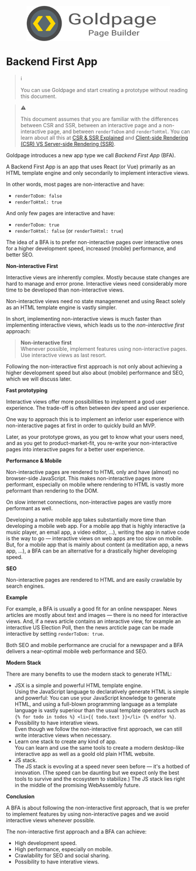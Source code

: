 <!---






    WARNING, READ THIS.
    This is a computed file. Do not edit.
    Instead, edit `/docs/bfa.template.md` and run `npm run docs` (or `yarn docs`).












    WARNING, READ THIS.
    This is a computed file. Do not edit.
    Instead, edit `/docs/bfa.template.md` and run `npm run docs` (or `yarn docs`).












    WARNING, READ THIS.
    This is a computed file. Do not edit.
    Instead, edit `/docs/bfa.template.md` and run `npm run docs` (or `yarn docs`).












    WARNING, READ THIS.
    This is a computed file. Do not edit.
    Instead, edit `/docs/bfa.template.md` and run `npm run docs` (or `yarn docs`).












    WARNING, READ THIS.
    This is a computed file. Do not edit.
    Instead, edit `/docs/bfa.template.md` and run `npm run docs` (or `yarn docs`).






-->
<p align="center">
  <a href="/../../#readme">
    <img align="center" src="/docs/assets/icon-with-text.svg?sanitize=true" height=96 style="max-width:100%;" alt="Goldpage"/>
  </a>
</p>

# Backend First App

> :information_source:
>
> You can use Goldpage and start creating a prototype without reading this document.

> :warning:
>
> This document assumes that you are familiar with the differences between CSR and SSR,
> between an interactive page and a non-interactive page, and between `renderToDom` and `renderToHtml`.
> You can learn about all this at
> [CSR & SSR Explained](/docs/csr-and-ssr-explained.md)
> and
> [Client-side Rendering (CSR) VS Server-side Rendering (SSR)](/docs/csr-vs-ssr.md).

Goldpage introduces a new app type we call *Backend First App* (BFA).

A Backend First App is an app that uses React (or Vue)
primarily as an HTML template engine and
only secondarily to implement interactive views.

In other words, most pages are non-interactive and have:
- `renderToDom: false`
- `renderToHtml: true`

And only few pages are interactive and have:
- `renderToDom: true`
- `renderToHtml: false` (or `renderToHtml: true`)

The idea of a BFA is to prefer non-interactive pages over interactive ones
for a higher development speed, increased (mobile) performance, and better SEO.

**Non-interactive First**

Interactive views are inherently complex.
Mostly because state changes are hard to manage and error prone.
Interactive views need considerably more time to be developed than non-interactive views.

Non-interactive views need
no state managemenet and using
React solely as an HTML template engine
is vastly simpler.

In short,
implementing non-interactive views is much faster than implementing interactive views,
which leads us to the *non-interactive first* approach:

> **Non-interactive first**
> <br/>
> Whenever possible, implement features using non-interactive pages.
> Use interactive views as last resort.

Following the non-interactive first approach is not only about achieving a higher development speed
but also about (mobile) performance and SEO, which we will discuss later.

**Fast prototyping**

Interactive views offer more possibilities to implement a good user experience.
The trade-off is often between dev speed and user experience.

One way to approach this is to
implement an inferior user experience with non-interactive pages at first in order to quickly build an MVP.

Later,
as your prototype grows,
as you get to know what your users need,
and as you get to product-market-fit,
you re-write your non-interactive pages into interactive pages for a better user experience.

**Performance & Mobile**

Non-interactive pages are rendered to HTML only and have (almost) no browser-side JavaScript.
This makes non-interactive pages more performant, especially on mobile where
rendering to HTML is vastly more peformant than rendering to the DOM.

On slow internet connections, non-interactive pages are vastly more performant as well.

Developing a native mobile app takes substantially more time than developing a mobile web app.
For a mobile app that is highly interactive (a music player, an email app, a video editor, ...),
writing the app in native code is the way to go &mdash; interactive views on web apps are too slow on mobile.
But, for a mobile app that is mainly about content (a meditation app, a news app, ...),
a BFA can be an alternative for a drastically higher developing speed.

**SEO**

Non-interactive pages are rendered to HTML and are easily crawlable by search engines.

**Example**

For example,
a BFA is usually a good fit for an online newspaper.
News articles are mostly about
text and images &mdash;
there is no need for interactive views.
And, if a news article
contains an interactive view,
for example an interactive US Election Poll,
then the news arcticle page can be made interactive by setting `renderToDom: true`.

Both SEO and mobile performance are crucial for a newspaper and a BFA delivers
a near-optimal mobile web performance and SEO.

**Modern Stack**

There are many benefits to use the modern stack to generate HTML:
- JSX is a simple and powerful HTML template engine.
  <br/>
  Using the JavaScript language to declaratively generate HTML is simple and powerful:
  You can use your JavaScript knowledge to generate HTML,
  and using a full-blown programming language as a template language is vastly
  superiour than the usual template operators such as `{% for todo in todos %} <li>{{ todo.text }}</li> {% endfor %}`.
- Possibility to have interative views.
  <br/>
  Even though we follow the non-interactive first approach,
  we can still write interactive views when necessary.
- Learn one stack to create any kind of app.
  <br/>
  You can learn and use the same tools
  to create a modern desktop-like interactive app as well as a goold old plain HTML website.
- JS stack.
  <br/>
  The JS stack is evovling at a speed never seen before &mdash; it's a hotbed of innovation.
  (The speed can be daunting but we expect only the best tools to survive and the ecosystem to stabilize.)
  The JS stack lies right in the middle of the promising WebAssembly future.

**Conclusion**

A BFA is about following the non-interactive first approach, that is we prefer to implement features by using non-interactive pages and we avoid interactive views whenever possible.

The non-interactive first approach and a BFA can achieve:
- High development speed.
- High performance, especially on mobile.
- Crawlability for SEO and social sharing.
- Possibility to have interative views.


<!---






    WARNING, READ THIS.
    This is a computed file. Do not edit.
    Instead, edit `/docs/bfa.template.md` and run `npm run docs` (or `yarn docs`).












    WARNING, READ THIS.
    This is a computed file. Do not edit.
    Instead, edit `/docs/bfa.template.md` and run `npm run docs` (or `yarn docs`).












    WARNING, READ THIS.
    This is a computed file. Do not edit.
    Instead, edit `/docs/bfa.template.md` and run `npm run docs` (or `yarn docs`).












    WARNING, READ THIS.
    This is a computed file. Do not edit.
    Instead, edit `/docs/bfa.template.md` and run `npm run docs` (or `yarn docs`).












    WARNING, READ THIS.
    This is a computed file. Do not edit.
    Instead, edit `/docs/bfa.template.md` and run `npm run docs` (or `yarn docs`).






-->
